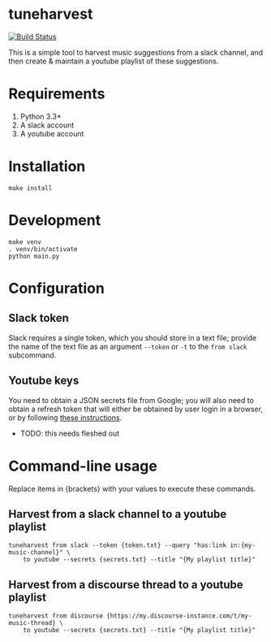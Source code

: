 tuneharvest
===========

[![Build Status](https://travis-ci.org/kcsaff/tuneharvest.svg?branch=master)](https://travis-ci.org/kcsaff/tuneharvest)

This is a simple tool to harvest music suggestions from a slack channel, and then
create & maintain a youtube playlist of these suggestions.

Requirements
============

1. Python 3.3+
2. A slack account
3. A youtube account

Installation
============

```
make install
```

Development
===========

```
make venv
. venv/bin/activate
python main.py
```

Configuration
=============

Slack token
-----------

Slack requires a single token, which you should store in a text file;
provide the name of the text file as an argument ``--token`` or ``-t`` to
the ``from slack`` subcommand.

Youtube keys
------------

You need to obtain a JSON secrets file from Google; you will also need
to obtain a refresh token that will either be obtained by user login in
a browser, or by following
[these instructions](http://stackoverflow.com/questions/19449061/upload-videos-to-my-youtube-channel-without-user-authentication-using-youtubeapi).

 * TODO: this needs fleshed out

Command-line usage
==================

Replace items in {brackets} with your values to execute these commands.

Harvest from a slack channel to a youtube playlist
--------------------------------------------------

```
tuneharvest from slack --token {token.txt} --query "has:link in:{my-music-channel}" \
    to youtube --secrets {secrets.txt} --title "{My playlist title}"
```

Harvest from a discourse thread to a youtube playlist
-----------------------------------------------------

```
tuneharvest from discourse {https://my.discourse-instance.com/t/my-music-thread} \
    to youtube --secrets {secrets.txt} --title "{My playlist title}"
```

